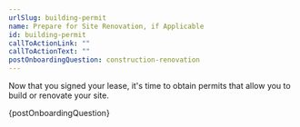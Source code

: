 ```yaml
---
urlSlug: building-permit
name: Prepare for Site Renovation, if Applicable
id: building-permit
callToActionLink: ""
callToActionText: ""
postOnboardingQuestion: construction-renovation
---
```


Now that you signed your lease, it's time to obtain permits that allow you to build or renovate your site.

{postOnboardingQuestion}

